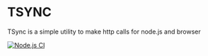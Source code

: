 TSYNC
=====

TSync is a simple utility
to make http calls for
node.js and browser

[![Node.js CI](https://github.com/4apaev/tsync/actions/workflows/node.js.yml/badge.svg?branch=master)](https://github.com/4apaev/tsync/actions/workflows/node.js.yml)
